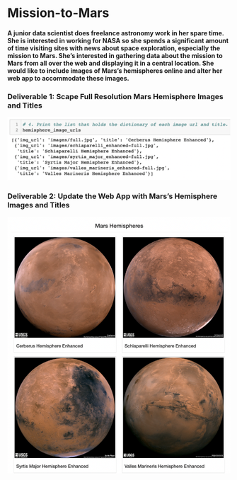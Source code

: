 # Mission-to-Mars

#### A junior data scientist does freelance astronomy work in her spare time. She is interested in working for NASA so she spends a significant amount of time visiting sites with news about space exploration, especially the mission to Mars. She’s interested in gathering data about the mission to Mars from all over the web and displaying it in a central location. She would like to include images of Mars’s hemispheres online and alter her web app to accommodate these images. 

### Deliverable 1: Scape Full Resolution Mars Hemisphere Images and Titles

![](https://github.com/AB3478/Mission-to-Mars/blob/f182eb1379b5bc06272ede80de44cde6a7d02ade/Resources/Deliverable_1.png)

### Deliverable 2: Update the Web App with Mars’s Hemisphere Images and Titles

![](https://github.com/AB3478/Mission-to-Mars/blob/f47ea34ca8a6176aac3c28f99eafdcabb6ee483e/Resources/Hemisphere_Images.png)
